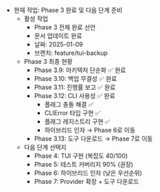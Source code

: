 - 현재 작업: Phase 3 완료 및 다음 단계 준비
  - 활성 작업
    - Phase 3 전체 완료 선언
    - 문서 업데이트 완료
    - 날짜: 2025-01-09
    - 브랜치: feature/tui-backup
  - Phase 3 최종 현황
    - Phase 3.9: 아키텍처 단순화 ✅ 완료
    - Phase 3.10: 백업 무결성 ✅ 완료
    - Phase 3.11: 진행률 보고 ✅ 완료
    - Phase 3.12: CLI 사용성 ✅ 완료
      - 플래그 충돌 해결 ✅
      - CLIError 타입 구현 ✅
      - 플래그 레지스트리 구현 ✅
      - 하이브리드 인자 → Phase 6로 이동
    - Phase 3.13: 도구 다운로드 → Phase 7로 이동
  - 다음 단계 선택지
    - Phase 4: TUI 구현 (복잡도 40/100)
    - Phase 5: 테스트 커버리지 90% (권장)
    - Phase 6: 하이브리드 인자 (낮은 우선순위)
    - Phase 7: Provider 확장 + 도구 다운로드
